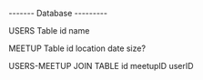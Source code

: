 ------- Database ---------

USERS Table
id name

MEETUP Table
id location date size?

USERS-MEETUP JOIN TABLE
id meetupID userID



